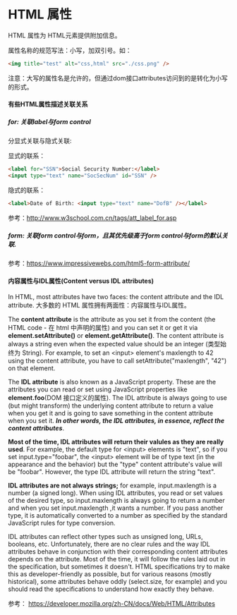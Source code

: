 # HTML 属性

HTML 属性为 HTML元素提供附加信息。

属性名称的规范写法：小写，加双引号。如：
```html
<img title="test" alt="css,html" src="./css.png" />
```
注意：大写的属性名是允许的，但通过dom接口attributes访问到的是转化为小写的形式。

#### 有些HTML属性描述关联关系

##### for: 关联label与form control

分显式关联与隐式关联:

显式的联系：
``` html
<label for="SSN">Social Security Number:</label>
<input type="text" name="SocSecNum" id="SSN" />
```
隐式的联系：
``` html
<label>Date of Birth: <input type="text" name="DofB" /></label>
```

参考：http://www.w3school.com.cn/tags/att_label_for.asp

##### form: 关联form control与form，且其优先级高于form control与form的默认关联.
参考：https://www.impressivewebs.com/html5-form-attribute/



#### 内容属性与IDL属性(Content versus IDL attributes)
In HTML, most attributes have two faces: the content attribute and the IDL attribute.
大多数的 HTML 属性拥有两面性：内容属性与IDL属性。

The **content attribute** is the attribute as you set it from the content (the HTML code - 在 html 中声明的属性) and you can set it or get it via **element.setAttribute()** or **element.getAttribute()**. The content attribute is always a string even when the expected value should be an integer (类型始终为 String). For example, to set an &lt;input&gt; element's maxlength to 42 using the content attribute, you have to call setAttribute("maxlength", "42") on that element.

The **IDL attribute** is also known as a JavaScript property. These are the attributes you can read or set using JavaScript properties like **element.foo**(DOM 接口定义的属性). The IDL attribute is always going to use (but might transform) the underlying content attribute to return a value when you get it and is going to save something in the content attribute when you set it. ***In other words, the IDL attributes, in essence, reflect the content attributes***.

**Most of the time, IDL attributes will return their valules as they are really used**. For example, the default type for &lt;input&gt; elements is "text", so if you set input.type="foobar", the &lt;input&gt; element will be of type text (in the appearance and the behavior) but the "type" content attribute's value will be "foobar". However, the type IDL attribute will return the string "text".

**IDL attributes are not always strings;** for example, input.maxlength is a number (a signed long). When using IDL attributes, you read or set values of the desired type, so input.maxlength is always going to return a number and when you set input.maxlength ,it wants a number. If you pass another type, it is automatically converted to a number as specified by the standard JavaScript rules for type conversion.

IDL attributes can reflect other types such as unsigned long, URLs, booleans, etc. Unfortunately, there are no clear rules and the way IDL attributes behave in conjunction with their corresponding content attributes depends on the attribute. Most of the time, it will follow the rules laid out in the specification, but sometimes it doesn't. HTML specifications try to make this as developer-friendly as possible, but for various reasons (mostly historical), some attributes  behave oddly (select.size, for example) and you should read the specifications to understand how exactly they behave.

参考：
https://developer.mozilla.org/zh-CN/docs/Web/HTML/Attributes
